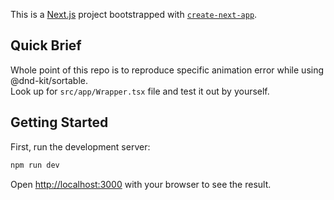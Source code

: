 This is a [Next.js](https://nextjs.org/) project bootstrapped with [`create-next-app`](https://github.com/vercel/next.js/tree/canary/packages/create-next-app).

## Quick Brief

Whole point of this repo is to reproduce specific animation error while using @dnd-kit/sortable.
<br/>
Look up for `src/app/Wrapper.tsx` file and test it out by yourself.

## Getting Started

First, run the development server:

```bash
npm run dev
```

Open [http://localhost:3000](http://localhost:3000) with your browser to see the result.
